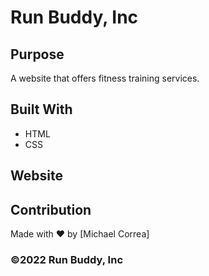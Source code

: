 # Run Buddy, Inc

## Purpose
A website that offers fitness training services.

## Built With
* HTML
* CSS

## Website


## Contribution
Made with ❤️ by [Michael Correa]

### ©️2022 Run Buddy, Inc 

